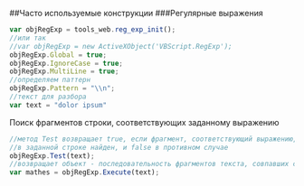 ##Часто используемые конструкции
###Регулярные выражения
```js
var objRegExp = tools_web.reg_exp_init();
//или так
//var objRegExp = new ActiveXObject('VBScript.RegExp');
objRegExp.Global = true;
objRegExp.IgnoreCase = true;
objRegExp.MultiLine = true;
//определяем паттерн
objRegExp.Pattern = "\\n";
//текст для разбора
var text = "dolor ipsum"
```
Поиск фрагментов строки, соответствующих заданному выражению
```js
//метод Test возвращает true, если фрагмент, соответствующий выражению, 
//в заданной строке найден, и false в противном случае
objRegExp.Test(text);
//возвращает объект - последовательность фрагментов текста, совпавших с шаблоном
var mathes = objRegExp.Execute(text);
```
